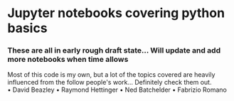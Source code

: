 # Jupyter notebooks covering python basics
### These are all in early rough draft state... Will update and add more notebooks when time allows 
Most of this code is my own, but a lot of the topics covered are heavily influenced from the follow people's work... Definitely check them out.    
• David Beazley
• Raymond Hettinger
• Ned Batchelder 
• Fabrizio Romano 
